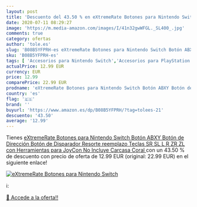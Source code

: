```yaml
---
layout: post
title: 'Descuento del 43.50 % en eXtremeRate Botones para Nintendo Switch'
date: 2020-07-11 08:29:27
image: 'https://m.media-amazon.com/images/I/41n32gwWFGL._SL400_.jpg'
comments: true
category: ofertas
author: 'tole.es'
slug: 'B08B5YFPRH-es eXtremeRate Botones para Nintendo Switch Botón ABXY Botón...'
sku: 'B08B5YFPRH-es'
tags: [ 'Accesorios para Nintendo Switch','Accesorios para PlayStation 3','Accesorios para PlayStation 4','Accesorios para Xbox One','Auriculares gaming con micrófono para PlayStation 4','Auriculares gaming para Nintendo Switch','Auriculares gaming para PlayStation 3','Auriculares gaming para Xbox One','Hardware y juegos para Nintendo Switch','Hardware y juegos para PlayStation 3','Hardware y juegos para PlayStation 4','Hardware y juegos para Xbox One','Juegos para Nintendo Switch','Sistemas precursores y micro consolas','Videojuegos', ]
actualPrice: 12.99 EUR
currency: EUR
price: 12.99
comparePrice: 22.99 EUR
prodname: 'eXtremeRate Botones para Nintendo Switch Botón ABXY Botón de Dirección Botón de Disparador Resorte reemplazo Teclas SR SL L R ZR ZL con Herramientas para JoyCon  No Incluye Carcasa Coral '
country: 'es'
flag: '🇪🇸'
brand: ''
buyurl: 'https://www.amazon.es/dp/B08B5YFPRH/?tag=tolees-21'
descuento: '43.50'
average: '12.99'
---
```


Tienes [eXtremeRate Botones para Nintendo Switch Botón ABXY Botón de Dirección Botón de Disparador Resorte reemplazo Teclas SR SL L R ZR ZL con Herramientas para JoyCon  No Incluye Carcasa Coral ](https://www.amazon.es/dp/B08B5YFPRH/?tag=tolees-21) con un 43.50 % de descuento con precio de oferta de 12.99 EUR (original: 22.99 EUR) en el siguiente enlace!

[![eXtremeRate Botones para Nintendo Switch](https://m.media-amazon.com/images/I/41n32gwWFGL._SL400_.jpg)](https://www.amazon.es/dp/B08B5YFPRH/?tag=tolees-21)

ℹ️:


[🛒 Accede a la oferta!!](https://www.amazon.es/dp/B08B5YFPRH/?tag=tolees-21)
